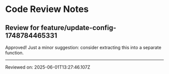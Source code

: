 # Code Review Notes

## Review for feature/update-config-1748784465331

Approved! Just a minor suggestion: consider extracting this into a separate function.

---
Reviewed on: 2025-06-01T13:27:46.107Z